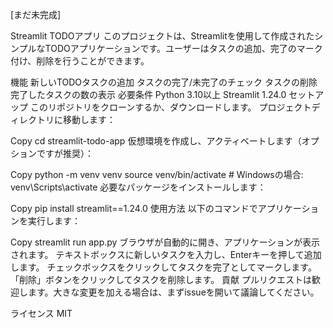 [まだ未完成]

Streamlit TODOアプリ
このプロジェクトは、Streamlitを使用して作成されたシンプルなTODOアプリケーションです。ユーザーはタスクの追加、完了のマーク付け、削除を行うことができます。

機能
新しいTODOタスクの追加
タスクの完了/未完了のチェック
タスクの削除
完了したタスクの数の表示
必要条件
Python 3.10以上
Streamlit 1.24.0
セットアップ
このリポジトリをクローンするか、ダウンロードします。
プロジェクトディレクトリに移動します：

Copy
cd streamlit-todo-app
仮想環境を作成し、アクティベートします（オプションですが推奨）：

Copy
python -m venv venv
source venv/bin/activate  # Windowsの場合: venv\Scripts\activate
必要なパッケージをインストールします：

Copy
pip install streamlit==1.24.0
使用方法
以下のコマンドでアプリケーションを実行します：

Copy
streamlit run app.py
ブラウザが自動的に開き、アプリケーションが表示されます。
テキストボックスに新しいタスクを入力し、Enterキーを押して追加します。
チェックボックスをクリックしてタスクを完了としてマークします。
「削除」ボタンをクリックしてタスクを削除します。
貢献
プルリクエストは歓迎します。大きな変更を加える場合は、まずissueを開いて議論してください。

ライセンス
MIT

